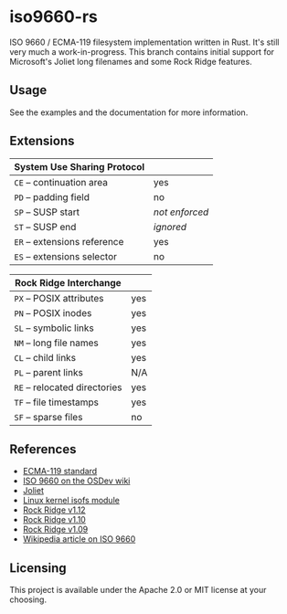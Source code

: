 iso9660-rs
==========
ISO 9660 / ECMA-119 filesystem implementation written in Rust.  It's still very much a work-in-progress. This branch contains initial support for Microsoft's Joliet long filenames and some Rock Ridge features.

Usage
-----

See the examples and the documentation for more information.

Extensions
----------

| System Use Sharing Protocol  |     |
| ---------------------------- | --- |
| `CE` – continuation area     | yes |
| `PD` – padding field         | no  |
| `SP` – SUSP start            | *not enforced* |
| `ST` – SUSP end              | *ignored*      |
| `ER` – extensions reference  | yes |
| `ES` – extensions selector   | no  |

| Rock Ridge Interchange       |     |
| ---------------------------- |---- |
| `PX` – POSIX attributes      | yes |
| `PN` – POSIX inodes          | yes |
| `SL` – symbolic links        | yes |
| `NM` – long file names       | yes |
| `CL` – child links           | yes |
| `PL` – parent links          | N/A |
| `RE` – relocated directories | yes |
| `TF` – file timestamps       | yes |
| `SF` – sparse files          | no  |

References
----------
* [ECMA-119 standard](https://www.ecma-international.org/publications/standards/Ecma-119.htm)
* [ISO 9660 on the OSDev wiki](https://wiki.osdev.org/ISO_9660)
* [Joliet](http://web.archive.org/web/20230604235448/http://littlesvr.ca/isomaster/resources/JolietSpecification.html)
* [Linux kernel isofs module](https://git.kernel.org/pub/scm/linux/kernel/git/torvalds/linux.git/tree/fs/isofs)
* [Rock Ridge v1.12](http://web.archive.org/web/20230107022048/https://aminet.net/package/docs/misc/RRIP)
* [Rock Ridge v1.10](http://web.archive.org/web/20220924230749/https://ia800605.us.archive.org/16/items/enf_pobox_Rrip/rrip.pdf)
* [Rock Ridge v1.09](http://web.archive.org/web/20230826015627/http://ftpmirror.your.org/pub/misc/bitsavers/projects/cdrom/Rock_Ridge_CD_Proposal_199108.pdf)
* [Wikipedia article on ISO 9660](https://en.wikipedia.org/wiki/ISO_9660)

Licensing
---------

This project is available under the Apache 2.0 or MIT license at your choosing.
